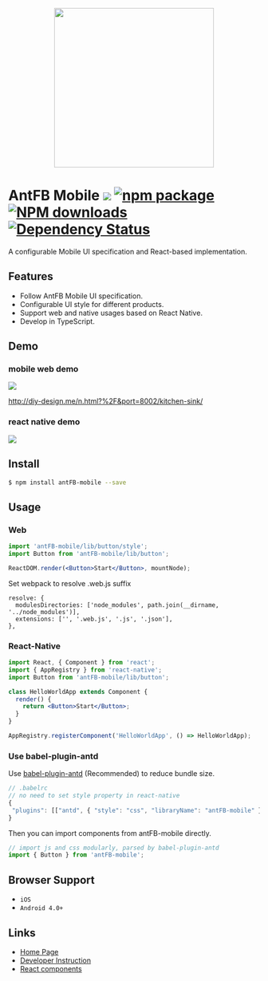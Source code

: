 <p align="center">
  <a href="http://diy-design.me/n.html?%2F&port=8002">
    <img width="320" src="https://zos.alipayobjects.com/rmsportal/XyhtJExcOrXZnLv.png">
  </a>
</p>

# AntFB Mobile [![](https://img.shields.io/travis/ant-design/ant-design-mobile.svg?style=flat-square)](https://travis-ci.org/ant-design/ant-design-mobile) [![npm package](https://img.shields.io/npm/v/antFB-mobile.svg?style=flat-square)](https://www.npmjs.org/package/antFB-mobile) [![NPM downloads](http://img.shields.io/npm/dm/antFB-mobile.svg?style=flat-square)](https://npmjs.org/package/antFB-mobile) [![Dependency Status](https://david-dm.org/ant-design/ant-design-mobile.svg?style=flat-square)](https://david-dm.org/ant-design/ant-design-mobile)

A configurable Mobile UI specification and React-based implementation.

## Features

- Follow AntFB Mobile UI specification.
- Configurable UI style for different products.
- Support web and native usages based on React Native.
- Develop in TypeScript.

## Demo

### mobile web demo

<img src="https://zos.alipayobjects.com/rmsportal/dLMGiKuyFLBfYfm.png" />

http://diy-design.me/n.html?%2F&port=8002/kitchen-sink/

### react native demo

<img src="https://cloud.githubusercontent.com/assets/1698185/18130654/6ba4ccea-6fc2-11e6-9aa1-0a53cd74d9e1.png" />


## Install

```bash
$ npm install antFB-mobile --save
```


## Usage

### Web

```jsx
import 'antFB-mobile/lib/button/style';
import Button from 'antFB-mobile/lib/button';

ReactDOM.render(<Button>Start</Button>, mountNode);
```

Set webpack to resolve .web.js suffix

```
resolve: {
  modulesDirectories: ['node_modules', path.join(__dirname, '../node_modules')],
  extensions: ['', '.web.js', '.js', '.json'],
},
```

### React-Native

```jsx
import React, { Component } from 'react';
import { AppRegistry } from 'react-native';
import Button from 'antFB-mobile/lib/button';

class HelloWorldApp extends Component {
  render() {
    return <Button>Start</Button>;
  }
}

AppRegistry.registerComponent('HelloWorldApp', () => HelloWorldApp);
```

### Use babel-plugin-antd

Use [babel-plugin-antd](https://github.com/ant-design/babel-plugin-antd) (Recommended) to reduce bundle size.

```js
// .babelrc
// no need to set style property in react-native
{
 "plugins": [["antd", { "style": "css", "libraryName": "antFB-mobile" }]]
}
```

Then you can import components from antFB-mobile directly.

```jsx
// import js and css modularly, parsed by babel-plugin-antd
import { Button } from 'antFB-mobile';
```

## Browser Support

- `iOS`
- `Android 4.0+`

## Links

- [Home Page](http://diy-design.me/n.html?%2F&port=8002)
- [Developer Instruction](http://github.com/antFB/antFB-mobile/blob/master/development.md)
- [React components](http://github.com/react-component/)

